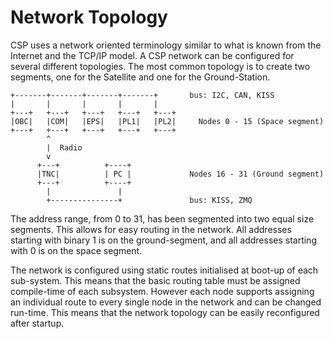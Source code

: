 # Network Topology

CSP uses a network oriented terminology similar to what is known from
the Internet and the TCP/IP model. A CSP network can be configured for
several different topologies. The most common topology is to create two
segments, one for the Satellite and one for the Ground-Station.

``` none
+-------+-------+-------+-------+       bus: I2C, CAN, KISS
|       |       |       |       |
+---+   +---+   +---+   +---+   +---+
|OBC|   |COM|   |EPS|   |PL1|   |PL2|     Nodes 0 - 15 (Space segment)
+---+   +---+   +---+   +---+   +---+
        ^
        |  Radio
        v
      +---+          +----+
      |TNC|          | PC |             Nodes 16 - 31 (Ground segment)
      +---+          +----+
        |               |
        +---------------+               bus: KISS, ZMQ
```

The address range, from 0 to 31, has been segmented into two equal size
segments. This allows for easy routing in the network. All addresses
starting with binary 1 is on the ground-segment, and all addresses
starting with 0 is on the space segment.

The network is configured using static routes initialised at boot-up of
each sub-system. This means that the basic routing table must be
assigned compile-time of each subsystem. However each node supports
assigning an individual route to every single node in the network and
can be changed run-time. This means that the network topology can be
easily reconfigured after startup.
